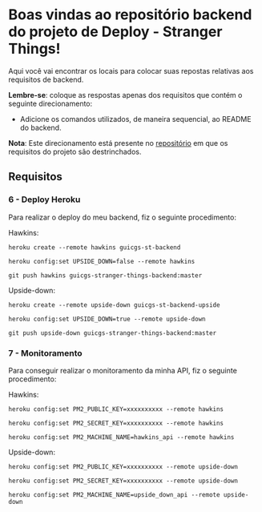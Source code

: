 # Boas vindas ao repositório backend do projeto de Deploy - Stranger Things!

Aqui você vai encontrar os locais para colocar suas repostas relativas aos requisitos de backend.

**Lembre-se**: coloque as respostas apenas dos requisitos que contém o seguinte direcionamento:

  - Adicione os comandos utilizados, de maneira sequencial, ao README do backend.

**Nota**: Este direcionamento está presente no [repositório](https://github.com/tryber/sd-02-project-stranger-things) em que os requisitos do projeto são destrinchados.

## Requisitos

### 6 - Deploy Heroku

Para realizar o deploy do meu backend, fiz o seguinte procedimento:

Hawkins:

`heroku create --remote hawkins guicgs-st-backend`

`heroku config:set UPSIDE_DOWN=false --remote hawkins`

`git push hawkins guicgs-stranger-things-backend:master`


Upside-down:

`heroku create --remote upside-down guicgs-st-backend-upside`

`heroku config:set UPSIDE_DOWN=true --remote upside-down`

`git push upside-down guicgs-stranger-things-backend:master`


### 7 - Monitoramento

Para conseguir realizar o monitoramento da minha API, fiz o seguinte procedimento:

Hawkins:

`heroku config:set PM2_PUBLIC_KEY=xxxxxxxxxx --remote hawkins`

`heroku config:set PM2_SECRET_KEY=xxxxxxxxxx --remote hawkins`

`heroku config:set PM2_MACHINE_NAME=hawkins_api --remote hawkins`


Upside-down:

`heroku config:set PM2_PUBLIC_KEY=xxxxxxxxxx --remote upside-down`

`heroku config:set PM2_SECRET_KEY=xxxxxxxxxx --remote upside-down`

`heroku config:set PM2_MACHINE_NAME=upside_down_api --remote upside-down`
